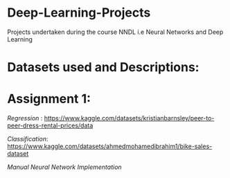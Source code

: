 # Deep-Learning-Projects
Projects undertaken during the course NNDL i.e Neural Networks and Deep Learning

# Datasets used and Descriptions:

# Assignment 1: 

*Regression* : https://www.kaggle.com/datasets/kristianbarnsley/peer-to-peer-dress-rental-prices/data

*Classification*: https://www.kaggle.com/datasets/ahmedmohamedibrahim1/bike-sales-dataset

*Manual Neural Network Implementation*
